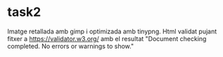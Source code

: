 # task2
Imatge retallada amb gimp i optimizada amb tinypng.
Html validat pujant fitxer a https://validator.w3.org/ amb el resultat "Document checking completed. No errors or warnings to show."
